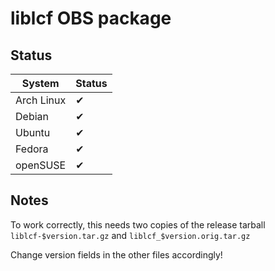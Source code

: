 
# liblcf OBS package

## Status

System     | Status
-----------| ------
Arch Linux | ✔
Debian     | ✔
Ubuntu     | ✔
Fedora     | ✔
openSUSE   | ✔

## Notes

To work correctly, this needs two copies of the release tarball
`liblcf-$version.tar.gz` and `liblcf_$version.orig.tar.gz`

Change version fields in the other files accordingly!

